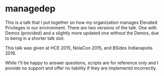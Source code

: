 # managedep

This is a talk that I put together on how my organization manages Elevated Privileges in our environment. There are two versions of the talk. One with Demos (provided) and a slightly more updated one without the Demos, due to being in a shorter talk slot. 

This talk was given at HCE 2015, NolaCon 2015, and BSides Indianapolis 2016. 

While I'll be happy to answer questions, scripts are for reference only and I provide no support and offer no liability if they are implementd incorrectly. 
